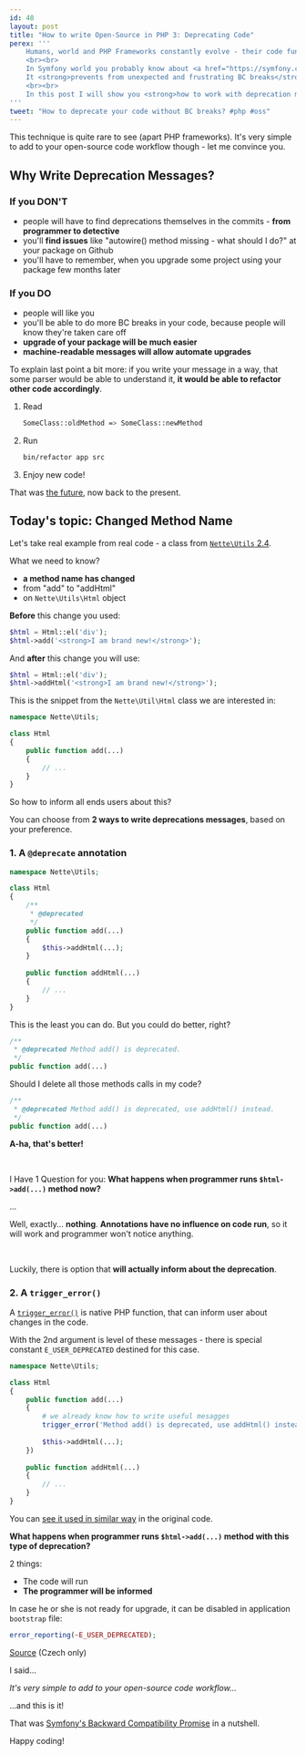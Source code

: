 ```yaml
---
id: 48
layout: post
title: "How to write Open-Source in PHP 3: Deprecating Code"
perex: '''
    Humans, world and PHP Frameworks constantly evolve - their code functionality changes. Class or method is renamed, method has 1 new argument or new class is decoupled.
    <br><br>
    In Symfony world you probably know about <a href="https://symfony.com/doc/current/contributing/code/bc.html">Backward Compatibility Promise</a>.
    It <strong>prevents from unexpected and frustrating BC breaks</strong> and helps users to upgrade gradually thanks to deprecation messages.
    <br><br>
    In this post I will show you <strong>how to work with deprecation messages</strong>.
'''
tweet: "How to deprecate your code without BC breaks? #php #oss"
---
```


This technique is quite rare to see (apart PHP frameworks). It's very simple to add to your open-source code workflow though - let me convince you.


## Why Write Deprecation Messages?

### If you DON'T

- people will have to find deprecations themselves in the commits - **from programmer to detective**
- you'll **find issues** like "autowire() method missing - what should I do?" at your package on Github
- you'll have to remember, when you upgrade some project using your package few months later    

### If you DO

- people will like you 
- you'll be able to do more BC breaks in your code, because people will know they're taken care off 
- **upgrade of your package will be much easier**
- **machine-readable messages will allow automate upgrades**


To explain last point a bit more: if you write your message in a way, that some parser would be able to understand it, **it would be able to refactor other code accordingly**.

1. Read 

    ```bash
    SomeClass::oldMethod => SomeClass::newMethod
    ```

2. Run

    ```bash
    bin/refactor app src
    ```

3. Enjoy new code! 


That was [the future](https://github.com/tomasvotruba/Rector), now back to the present.


## Today's topic: Changed Method Name 

Let's take real example from real code - a class from [`Nette\Utils` 2.4](https://doc.nette.org/en/2.4/html-elements#toc-elements-content).

What we need to know?

- **a method name has changed**
- from "add" to "addHtml"
- on `Nette\Utils\Html` object  
 
 
**Before** this change you used:

```php
$html = Html::el('div');
$html->add('<strong>I am brand new!</strong>');
```
 
And **after** this change you will use:

```php
$html = Html::el('div');
$html->addHtml('<strong>I am brand new!</strong>');
```


This is the snippet from the `Nette\Util\Html` class we are interested in: 


```php
namespace Nette\Utils;

class Html
{
    public function add(...)
    {
        // ...
    }
}
```

So how to inform all ends users about this?

You can choose from **2 ways to write deprecations messages**, based on your preference.
 

### 1. A `@deprecate` annotation 


```php
namespace Nette\Utils;

class Html
{
    /**
     * @deprecated
     */
    public function add(...)
    {
        $this->addHtml(...);
    }
    
    public function addHtml(...)
    {
        // ...
    }
}
```

This is the least you can do. But you could do better, right?

```php
/**
 * @deprecated Method add() is deprecated.
 */
public function add(...)
```

Should I delete all those methods calls in my code?

```php
/**
 * @deprecated Method add() is deprecated, use addHtml() instead.
 */
public function add(...)
```


**A-ha, that's better!**

<br>

I Have 1 Question for you: **What happens when programmer runs `$html->add(...)` method now?**

...

Well, exactly... **nothing**. **Annotations have no influence on code run**, so it will work and programmer won't notice anything.

<br>

Luckily, there is option that **will actually inform about the deprecation**.



### 2. A `trigger_error()`   

A [`trigger_error()`](http://php.net/manual/en/function.trigger-error.php) is native PHP function, that can inform user about changes in the code. 

With the 2nd argument is level of these messages - there is special constant `E_USER_DEPRECATED` destined for this case.

```php
namespace Nette\Utils;

class Html
{
    public function add(...)
    {
        # we already know how to write useful mesagges
        trigger_error('Method add() is deprecated, use addHtml() instead.', E_USER_DEPRECATED);
        
        $this->addHtml(...);
    })
    
    public function addHtml(...)
    {
        // ...
    }
}
```


You can [see it used in similar way](https://github.com/nette/utils/blob/f1584033b5af945b470533b466b81a789d532034/src/Utils/Html.php#L362) in the original code. 



**What happens when programmer runs `$html->add(...)` method with this type of deprecation?**

2 things:

- The code will run
- **The programmer will be informed**


In case he or she is not ready for upgrade, it can be disabled in application `bootstrap` file:

```php
error_reporting(~E_USER_DEPRECATED);
```

[Source](https://phpfashion.com/jak-spravne-updatovat-nette) (Czech only)



I said...

*It's very simple to add to your open-source code workflow...*

...and this is it!



That was [Symfony's Backward Compatibility Promise](https://symfony.com/doc/current/contributing/code/bc.html) in a nutshell.


Happy coding!
